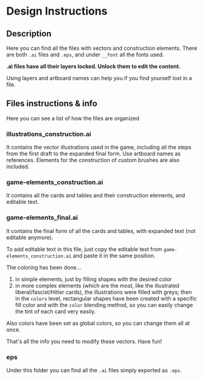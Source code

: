 # Design Instructions

## Description

Here you can find all the files with vectors and construction elements. There are both `.ai` files and `.eps`, and under `__font` all the fonts used.

**.ai files have all their layers locked. Unlock them to edit the content.**

Using layers and artboard names can help you if you find yourself lost in a file. 

## Files instructions & info

Here you can see a list of how the files are organized

### illustrations_construction.ai

It contains the vector illustrations used in the game, including all the steps from the first draft to the expanded final form. Use artboard names as references. Elements for the construction of custom brushes are also included.

### game-elements_construction.ai

It contains all the cards and tables and their construction elements, and editable text.

### game-elements_final.ai

It contains the final form of all the cards and tables, with expanded text (not editable anymore).

To add editable text in this file, just copy the editable text from `game-elements_construction.ai` and paste it in the same position.

The coloring has been done...
1. in simple elements, just by filling shapes with the desired color
2. in more complex elements (which are the most, like the illustrated liberal/fascist/Hitler cards), the illustrations were filled with greys; then in the `colors` level, rectangular shapes have been created with a specific fill color and with the `color` blending method, so you can easily change the tint of each card very easily.

Also colors have been set as global colors, so you can change them all at once.

That's all the info you need to modify these vectors. Have fun!

### eps

Under this folder you can find all the `.ai` files simply exported as `.eps`.